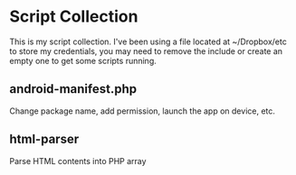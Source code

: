 # Script Collection

This is my script collection. I've been using a file located at ~/Dropbox/etc to store my credentials, you may need to remove the include or create an empty one to get some scripts running.

## android-manifest.php

Change package name, add permission, launch the app on device, etc.

## html-parser

Parse HTML contents into PHP array
